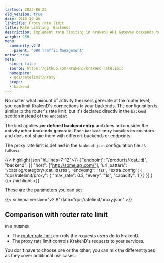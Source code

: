 ```yaml
---
lastmod: 2023-06-23
old_version: true
date: 2018-10-29
linktitle: Proxy rate limit
title: Rate Limiting  Backends
description: Implement rate limiting in KrakenD API Gateway backends to control and manage API usage, preventing abuse and ensuring fair resource allocation
weight: 960
menu:
  community_v2.8:
    parent: "090 Traffic Management"
notoc: true
meta:
  since: false
  source: https://github.com/krakend/krakend-ratelimit
  namespace:
  - qos/ratelimit/proxy
  scope:
  - backend
---
```


No matter what amount of activity the users generate at the router level, you can limit KrakenD's connections to your backends. The configuration is similar to the [router's rate limit](/docs/v2.8/endpoints/rate-limit/), but it's declared directly in the `backend` section instead of the `endpoint`.

The limit applies **per defined backend entry** and does not consider the activity other backends generate. Each `backend` entry handles its counters and does not share them with different backends or endpoints.

The proxy rate limit is defined in the `krakend.json` configuration file as follows:

{{< highlight json "hl_lines=7-12">}}
{
    "endpoint": "/products/{cat_id}",
    "backend": [{
        "host": ["http://some.api.com/"],
        "url_pattern": "/catalog/category/{cat_id}.rss",
        "encoding": "rss",
        "extra_config": {
            "qos/ratelimit/proxy": {
                "max_rate": 0.5,
                "every": "1s",
                "capacity": 1
            }
        }
    }]
}
{{< /highlight >}}

These are the parameters you can set:

{{< schema version="v2.8" data="qos/ratelimit/proxy.json" >}}

## Comparison with router rate limit
In a nutshell:

- The [router rate limit](/docs/v2.8/endpoints/rate-limit/) controls the requests users do to KrakenD.
- The proxy rate limit controls KrakenD's requests to your services.

You don't have to choose one or the other; you can mix the different types as they cover additional use cases.